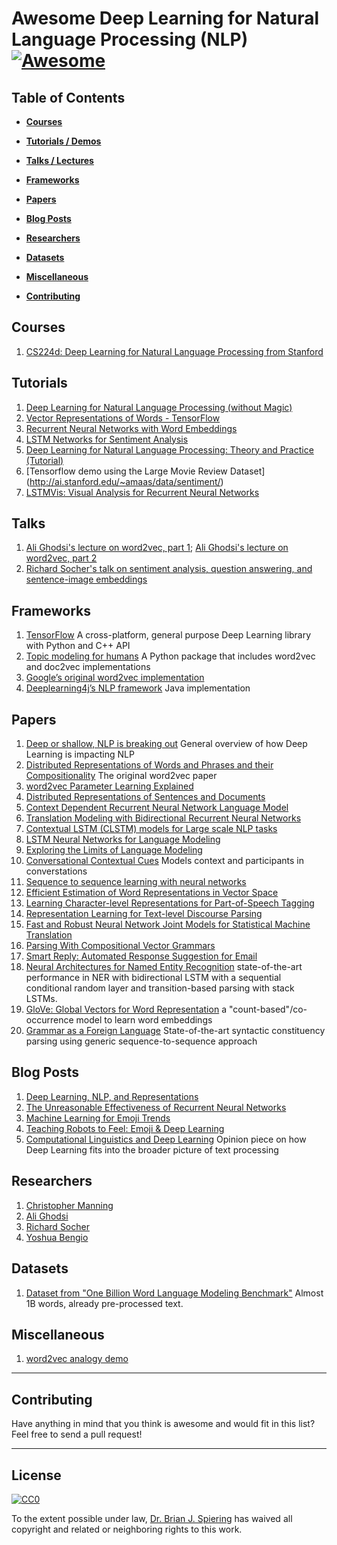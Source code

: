 Awesome Deep Learning for Natural Language Processing (NLP) [![Awesome](https://cdn.rawgit.com/sindresorhus/awesome/d7305f38d29fed78fa85652e3a63e154dd8e8829/media/badge.svg)](https://github.com/sindresorhus/awesome)
====

Table of Contents
----

- __[Courses](#courses)__  

- __[Tutorials / Demos](#tutorials)__  

- __[Talks / Lectures](#talks)__  

- __[Frameworks](#frameworks)__  

- __[Papers](#papers)__  

- __[Blog Posts](#blog-posts)__

- __[Researchers](#researchers)__  

- __[Datasets](#datasets)__  

- __[Miscellaneous](#miscellaneous)__  

- __[Contributing](#contributing)__  

Courses
----
1. [CS224d: Deep Learning for Natural Language Processing from Stanford](http://cs224d.stanford.edu/)

Tutorials
----
1. [Deep Learning for Natural Language Processing (without Magic)](http://www.socher.org/index.php/DeepLearningTutorial/DeepLearningTutorial)
2. [Vector Representations of Words - TensorFlow](https://www.tensorflow.org/versions/r0.8/tutorials/word2vec/index.html)
3. [Recurrent Neural Networks with Word Embeddings](http://deeplearning.net/tutorial/rnnslu.html)
4. [LSTM Networks for Sentiment Analysis](http://deeplearning.net/tutorial/lstm.html)
5. [Deep Learning for Natural Language Processing: Theory and Practice (Tutorial)](https://www.microsoft.com/en-us/research/publication/deep-learning-for-natural-language-processing-theory-and-practice-tutorial/) 
6. [Tensorflow demo using the Large Movie Review Dataset] (http://ai.stanford.edu/~amaas/data/sentiment/)
7. [LSTMVis: Visual Analysis for Recurrent Neural Networks](http://lstm.seas.harvard.edu/client/index.html)

Talks
----
1. [Ali Ghodsi's lecture on word2vec, part 1](https://www.youtube.com/watch?v=TsEGsdVJjuA); [Ali Ghodsi's lecture on word2vec, part 2](https://www.youtube.com/watch?v=nuirUEmbaJU)
2. [Richard Socher's talk on sentiment analysis, question answering, and sentence-image embeddings](https://www.youtube.com/watch?v=tdLmf8t4oqM)

Frameworks
----
1. [TensorFlow](https://www.tensorflow.org/) A cross-platform, general purpose Deep Learning library with Python and C++ API
2. [Topic modeling for humans](https://pypi.python.org/pypi/gensim) A Python package that includes word2vec and doc2vec implementations
3. [Google’s original word2vec implementation](https://code.google.com/archive/p/word2vec/)
4. [Deeplearning4j’s NLP framework](http://deeplearning4j.org/nlp) Java implementation

Papers
----
1. [Deep or shallow, NLP is breaking out](http://dl.acm.org/citation.cfm?id=2874915) General overview of how Deep Learning is impacting NLP
2. [Distributed Representations of Words and Phrases and their Compositionality](https://papers.nips.cc/paper/5021-distributed-representations-of-words-and-phrases-and-their-compositionality.pdf) The original word2vec paper
3. [word2vec Parameter Learning Explained](http://www-personal.umich.edu/~ronxin/pdf/w2vexp.pdf)
4. [Distributed Representations of Sentences and Documents](http://cs.stanford.edu/~quocle/paragraph_vector.pdf)
5. [Context Dependent Recurrent Neural Network Language Model](http://www.msr-waypoint.com/pubs/176926/rnn_ctxt.pdf)
6. [Translation Modeling with Bidirectional Recurrent Neural Networks](https://www-i6.informatik.rwth-aachen.de/publications/download/936/SundermeyerMartinAlkhouliTamerWuebkerJoernNeyHermann--TranslationModelingwithBidirectionalRecurrentNeuralNetworks--2014.pdf)
7. [Contextual LSTM (CLSTM) models for Large scale NLP tasks](https://arxiv.org/abs/1602.06291)
8. [LSTM Neural Networks for Language Modeling](http://citeseerx.ist.psu.edu/viewdoc/download?doi=10.1.1.248.4448&rep=rep1&type=pdf)
9. [Exploring the Limits of Language Modeling](http://arxiv.org/pdf/1602.02410.pdf)
10. [Conversational Contextual Cues](https://arxiv.org/abs/1606.00372) Models context and participants in converstations
11. [Sequence to sequence learning with neural networks](http://papers.nips.cc/paper/5346-sequence-to-sequence-learning-with-neural-networks.pdf)
12. [Efficient Estimation of Word Representations in Vector Space](http://arxiv.org/pdf/1301.3781.pdf)
13. [Learning Character-level Representations for Part-of-Speech Tagging](http://jmlr.org/proceedings/papers/v32/santos14.pdf)
14. [Representation Learning for Text-level Discourse Parsing](http://www.cc.gatech.edu/~jeisenst/papers/ji-acl-2014.pdf)
15. [Fast and Robust Neural Network Joint Models for Statistical Machine Translation](http://acl2014.org/acl2014/P14-1/pdf/P14-1129.pdf)
16. [Parsing With Compositional Vector Grammars](http://www.socher.org/index.php/Main/ParsingWithCompositionalVectorGrammars)
17. [Smart Reply: Automated Response Suggestion for Email](https://arxiv.org/abs/1606.04870)
18. [Neural Architectures for Named Entity Recognition](https://arxiv.org/abs/1603.01360) state-of-the-art performance in NER with bidirectional LSTM with a sequential conditional random layer and transition-based parsing with stack LSTMs.
19. [GloVe: Global Vectors for Word Representation](http://www-nlp.stanford.edu/pubs/glove.pdf) a "count-based"/co-occurrence model to learn word embeddings
20. [Grammar as a Foreign Language](https://arxiv.org/abs/1412.7449) State-of-the-art syntactic constituency parsing using generic sequence-to-sequence approach

Blog Posts
----
1. [Deep Learning, NLP, and Representations](http://colah.github.io/posts/2014-07-NLP-RNNs-Representations/)
2. [The Unreasonable Effectiveness of Recurrent Neural Networks](http://karpathy.github.io/2015/05/21/rnn-effectiveness/)
3. [Machine Learning for Emoji Trends](http://instagram-engineering.tumblr.com/post/117889701472/emojineering-part-1-machine-learning-for-emoji)
4. [Teaching Robots to Feel: Emoji & Deep Learning](http://getdango.com/emoji-and-deep-learning.html)
5. [Computational Linguistics and Deep Learning](http://www.mitpressjournals.org/doi/pdf/10.1162/COLI_a_00239) Opinion piece on how Deep Learning fits into the broader picture of text processing

Researchers
----
1. [Christopher Manning](http://nlp.stanford.edu/manning/)
2. [Ali Ghodsi](https://uwaterloo.ca/data-science/)
3. [Richard Socher](http://www.socher.org/)
4. [Yoshua Bengio](http://www.iro.umontreal.ca/~bengioy/yoshua_en/index.html)

Datasets
----
1. [Dataset from "One Billion Word Language Modeling Benchmark"](http://www.statmt.org/lm-benchmark/1-billion-word-language-modeling-benchmark-r13output.tar.gz) Almost 1B words, already pre-processed text.

Miscellaneous
----
1. [word2vec analogy demo](http://deeplearner.fz-qqq.net/)

-----
Contributing
----
Have anything in mind that you think is awesome and would fit in this list? Feel free to send a pull request!

-----
License
----

[![CC0](http://i.creativecommons.org/p/zero/1.0/88x31.png)](http://creativecommons.org/publicdomain/zero/1.0/)

To the extent possible under law, [Dr. Brian J. Spiering](http://www.linkedin.com/in/brianspiering/) has waived all copyright and related or neighboring rights to this work.
